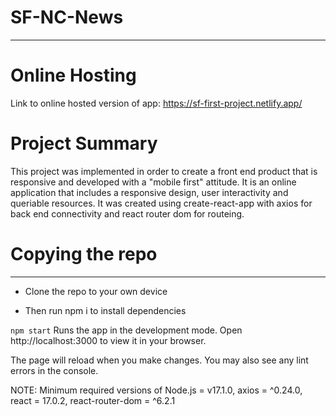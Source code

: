 # SF-NC-News

---

# Online Hosting

Link to online hosted version of app: https://sf-first-project.netlify.app/

# Project Summary

This project was implemented in order to create a front end product that is responsive and developed with a "mobile first" attitude. It is an online application that includes a responsive design, user interactivity and queriable resources.
It was created using create-react-app with axios for back end connectivity and react router dom for routeing.

# Copying the repo

---

- Clone the repo to your own device

- Then run npm i to install dependencies

`npm start`
Runs the app in the development mode.
Open http://localhost:3000 to view it in your browser.

The page will reload when you make changes.
You may also see any lint errors in the console.

NOTE: Minimum required versions of Node.js = v17.1.0, axios = ^0.24.0,
react = 17.0.2, react-router-dom = ^6.2.1

